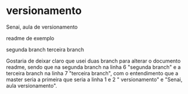 # versionamento
Senai, aula de versionamento

readme de exemplo

segunda branch
terceira branch

Gostaria de deixar claro que usei duas branch para alterar o documento readme, sendo que na segunda branch na linha 6 "segunda branch" e a terceira branch na linha 7 "terceira branch", com o entendimento que a master seria a primeira que seria a linha  1 e 2 " versionamento" e "Senai, aula versionamento".  
